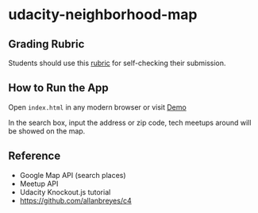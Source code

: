 udacity-neighborhood-map
===============================

## Grading Rubric
Students should use this [rubric](https://www.udacity.com/course/viewer#!/c-nd001/l-2711658591/m-2684328537) for self-checking their submission.

## How to Run the App
Open `index.html` in any modern browser or visit [Demo](http://phddone.github.io/udacity-neighborhood-map)

In the search box, input the address or zip code, tech meetups around will be showed on the map.

## Reference
 - Google Map API (search places)
 - Meetup API
 - Udacity Knockout.js tutorial
 - https://github.com/allanbreyes/c4